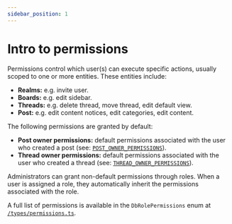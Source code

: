 ```yaml
---
sidebar_position: 1
---
```


# Intro to permissions

Permissions control which user(s) can execute specific actions, usually scoped to one or more entities. These entities include:

- **Realms:** e.g. invite user.
- **Boards:** e.g. edit sidebar.
- **Threads:** e.g. delete thread, move thread, edit default view.
- **Post:** e.g. edit content notices, edit categories, edit content.

The following permissions are granted by default:

- **Post owner permissions:** default permissions associated with the user who created a post (see: [`POST_OWNER_PERMISSIONS`](https://github.com/essential-randomness/bobaserver/blob/main/types/permissions.ts#L66)).
- **Thread owner permissions:** default permissions associated with the user who created a thread (see: [`THREAD_OWNER_PERMISSIONS`](https://github.com/essential-randomness/bobaserver/blob/main/types/permissions.ts#L76)).

Administrators can grant non-default permissions through roles. When a user is assigned a role, they automatically inherit the permissions associated with the role.

A full list of permissions is available in the `DbRolePermissions` enum at [`/types/permissions.ts`](https://github.com/essential-randomness/bobaserver/blob/main/types/permissions.ts).
